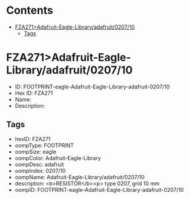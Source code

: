 



Contents
========

* [FZA271>Adafruit-Eagle-Library/adafruit/0207/10](#fza271adafruit-eagle-libraryadafruit020710)
	* [Tags](#tags)

# FZA271>Adafruit-Eagle-Library/adafruit/0207/10

- ID: FOOTPRINT-eagle-Adafruit-Eagle-Library-adafruit-0207/10
- Hex ID: FZA271
- Name: 
- Description: 

## Tags

- hexID: FZA271
- oompType: FOOTPRINT
- oompSize: eagle
- oompColor: Adafruit-Eagle-Library
- oompDesc: adafruit
- oompIndex: 0207/10
- oompName: Adafruit-Eagle-Library/adafruit/0207/10
- description: &lt;b&gt;RESISTOR&lt;/b&gt;&lt;p&gt;
type 0207, grid 10 mm
- oompID: FOOTPRINT-eagle-Adafruit-Eagle-Library-adafruit-0207/10
